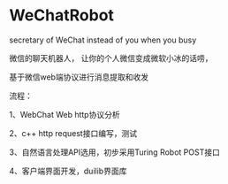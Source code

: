 # WeChatRobot
secretary of WeChat instead of you when you busy

微信的聊天机器人，
让你的个人微信变成微软小冰的话唠，

基于微信web端协议进行消息提取和收发

流程：

1、WebChat Web http协议分析

2、c++ http request接口编写，测试

3、自然语言处理API选用，初步采用Turing Robot POST接口

4、客户端界面开发，duilib界面库
